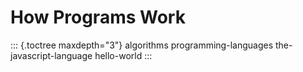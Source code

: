 # How Programs Work

::: {.toctree maxdepth="3"}
algorithms programming-languages the-javascript-language hello-world
:::
